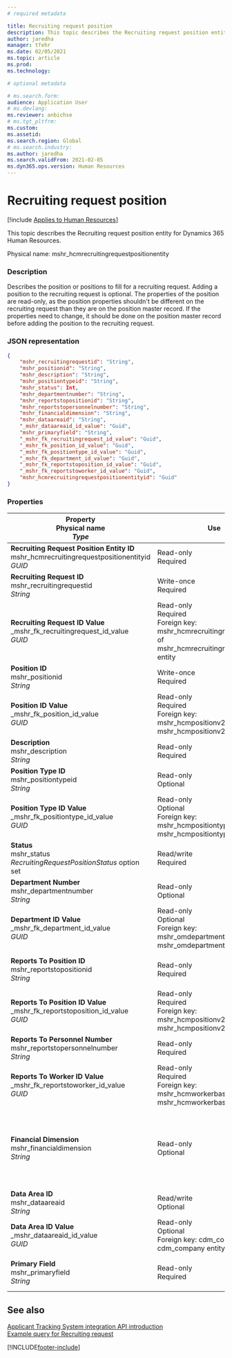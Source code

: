 ```yaml
---
# required metadata

title: Recruiting request position
description: This topic describes the Recruiting request position entity for Dynamics 365 Human Resources.
author: jaredha
manager: tfehr
ms.date: 02/05/2021
ms.topic: article
ms.prod: 
ms.technology: 

# optional metadata

# ms.search.form: 
audience: Application User
# ms.devlang: 
ms.reviewer: anbichse
# ms.tgt_pltfrm: 
ms.custom: 
ms.assetid: 
ms.search.region: Global
# ms.search.industry: 
ms.author: jaredha
ms.search.validFrom: 2021-02-05
ms.dyn365.ops.version: Human Resources
---
```


# Recruiting request position

[!include [Applies to Human Resources](../includes/applies-to-hr.md)]

This topic describes the Recruiting request position entity for Dynamics 365 Human Resources.

Physical name: mshr_hcmrecruitingrequestpositionentity

### Description

Describes the position or positions to fill for a recruiting request. Adding a position to the recruiting request is optional. The properties of the position are read-only, as the position properties shouldn't be different on the recruiting request than they are on the position master record. If the properties need to change, it should be done on the position master record before adding the position to the recruiting request.

### JSON representation
```json
{
    "mshr_recruitingrequestid": "String",
    "mshr_positionid": "String",
    "mshr_description": "String",
    "mshr_positiontypeid": "String",
    "mshr_status": Int,
    "mshr_departmentnumber": "String",
    "mshr_reportstopositionid": "String",
    "mshr_reportstopersonnelnumber": "String",
    "mshr_financialdimension": "String",
    "mshr_dataareaid": "String",
    "_mshr_dataareaid_id_value": "Guid",
    "mshr_primaryfield": "String",
    "_mshr_fk_recruitingrequest_id_value": "Guid",
    "_mshr_fk_position_id_value": "Guid",
    "_mshr_fk_positiontype_id_value": "Guid",
    "_mshr_fk_department_id_value": "Guid",
    "_mshr_fk_reportstoposition_id_value": "Guid",
    "_mshr_fk_reportstoworker_id_value": "Guid",
    "mshr_hcmrecruitingrequestpositionentityid": "Guid"
}
```

### Properties

| Property<br>**Physical name**<br>***Type*** | Use | Description |
| --- | --- | --- |
| **Recruiting Request Position Entity ID**<br>mshr_hcmrecruitingrequestpositionentityid<br>*GUID* | Read-only<br>Required |	System-generated identifier of the recruiting request position record. |
| **Recruiting Request ID**<br>mshr_recruitingrequestid<br>*String* | Write-once<br>Required | The user-readable unique identifier of the recruiting request. |
| **Recruiting Request ID Value**<br>_mshr_fk_recruitingrequest_id_value<br>*GUID* | Read-only<br>Required<br>Foreign key: mshr_hcmrecruitingrequestentityid of mshr_hcmrecruitingrequestentity entity | System-generated identifier of the recruiting request to which the position is assigned. |
| **Position ID**<br>mshr_positionid<br>*String* | Write-once<br>Required | The user-readable unique identifier of the position. |
| **Position ID Value**<br>_mshr_fk_position_id_value<br>*GUID* | Read-only<br>Required<br>Foreign key: mshr_hcmpositionv2entityid of mshr_hcmpositionv2entity entity | System-generated identifier of the position. |
| **Description**<br>mshr_description<br>*String* | Read-only<br>Required | The position description. |
| **Position Type ID**<br>mshr_positiontypeid<br>*String* | Read-only<br>Optional | The user-readable unique identifier of the position type for this position. |
| **Position Type ID Value**<br>_mshr_fk_positiontype_id_value<br>*GUID* | Read-only<br>Optional<br>Foreign key: mshr_hcmpositiontypeentityid of mshr_hcmpositiontypeentity entity | A system-generated unique identifier of the position type for this position. |
| **Status**<br>mshr_status<br>*RecruitingRequestPositionStatus* option set | Read/write<br>Required | Status of the position for the recruiting request. |
| **Department Number**<br>mshr_departmentnumber<br>*String* | Read-only<br>Optional<br> | The department number of the position. |
| **Department ID Value**<br>_mshr_fk_department_id_value<br>*GUID* | Read-only<br>Optional<br>Foreign key: mshr_omdepartmententityid of mshr_omdepartmententity entity | System-generated unique identifier of the department of the position. |
| **Reports To Position ID**<br>mshr_reportstopositionid<br>*String* | Read-only<br>Required | The user-readable ID of the position to which the recruited position reports in the organizational hierarchy. |
| **Reports To Position ID Value**<br>_mshr_fk_reportstoposition_id_value<br>*GUID* | Read-only<br>Required<br>Foreign key: mshr_hcmpositionv2entityid of mshr_hcmpositionv2entity entity | The system-generated ID of the position to which the recruited position reports. |
| **Reports To Personnel Number**<br>mshr_reportstopersonnelnumber<br>*String* | Read-only<br>Required | The worker ID of the worker to which the hired candidate will report. |
| **Reports To Worker ID Value**<br>_mshr_fk_reportstoworker_id_value<br>*GUID* | Read-only<br>Required<br>Foreign key: mshr_hcmworkerbaseentityid of mshr_hcmworkerbaseentity entity | System-generated ID of the worker to which the hired candidate will report. |
| **Financial Dimension**<br>mshr_financialdimension<br>*String* | Read-only<br>Optional | The financial dimension (for example, cost center) assigned to the position. The financial dimension is assigned for each position per legal entity. Cost centers that are defined in dimensions are accessible through the mshr_dimattributeomcostcenterentity entity. |
| **Data Area ID**<br>mshr_dataareaid<br>*String* | Read/write<br>Optional | Specifies the legal entity (company) for the recruiting request position. |
| **Data Area ID Value**<br>_mshr_dataareaid_id_value<br>*GUID* | Read-only<br>Optional<br>Foreign key: cdm_companyid of cdm_company entity | System-generated GUID value identifying the legal entity (company) for the recruiting request position. |
| **Primary Field**<br>mshr_primaryfield<br>*String* | Read-only<br>Required | Concatenation of Recruiting Request value and Position ID as another method to uniquely identify the record. |

## See also

[Applicant Tracking System integration API introduction](hr-admin-integration-ats-api-introduction.md)<br>
[Example query for Recruiting request](hr-admin-integration-ats-api-recruiting-request-example-query.md)



[!INCLUDE[footer-include](../includes/footer-banner.md)]